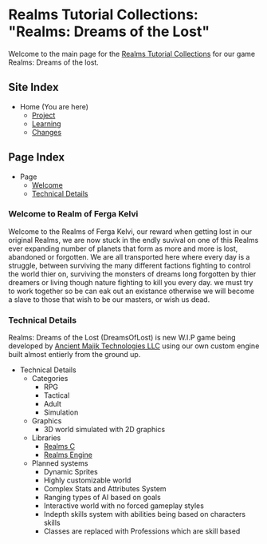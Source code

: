 [Page Social.Wiki.Home]: [link]
[Page Libs.Core]:link
[Page Libs.Engine]:link
[Page Social.Company.Website]:link

[Page Project Home]:link
[Page Learn Home]:link
[Page Changes Home]:link

[Sec Welcome]:link
[Sec Details]:link

# Realms Tutorial Collections: "Realms: Dreams of the Lost"

Welcome to the main page for the [Realms Tutorial Collections][Page Social.Wiki.Home] for our game Realms: Dreams of the lost.

## Site Index

- Home (You are here)
	- [Project][Page Project Home]
	- [Learning][Page Learn Home]
	- [Changes][Page Changes Home]

## Page Index

- Page
	- [Welcome][Sec Welcome]
	- [Technical Details][Sec Details]

### Welcome to Realm of Ferga Kelvi

Welcome to the Realms of Ferga Kelvi, our reward when getting lost in our original Realms, we are now stuck in the endly suvival on one of this Realms ever expanding number of planets that form as more and more is lost, abandoned or forgotten. We are all transported here where every day is a struggle, between surviving the many different factions fighting to control the world thier on, surviving the monsters of dreams long forgotten by thier dreamers or living though nature fighting to kill you every day. we must try to work together so be can eak out an existance otherwise we will become a slave to those that wish to be our masters, or wish us dead.

### Technical Details

Realms: Dreams of the Lost (DreamsOfLost) is new W.I.P game being developed by [Ancient Majik Technologies LLC][Page Social.Company.Website] using our own custom engine built almost entierly from the ground up. 

- Technical Details
	- Categories
		- RPG
		- Tactical
		- Adult
		- Simulation
	- Graphics
		- 3D world simulated with 2D graphics
	- Libraries
		- [Realms C][Page Libs.Core]
		- [Realms Engine][Page Libs.Engine]
	- Planned systems
		- Dynamic Sprites
		- Highly customizable world
		- Complex Stats and Attributes System
		- Ranging types of AI based on goals
		- Interactive world with no forced gameplay styles
		- Indepth skills system with abilities being based on characters skills
		- Classes are replaced with Professions which are skill based
